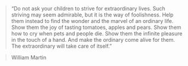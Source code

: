 
> “Do not ask your children
> to strive for extraordinary lives.
> Such striving may seem admirable,
> but it is the way of foolishness.
> Help them instead to find the wonder
> and the marvel of an ordinary life.
> Show them the joy of tasting
> tomatoes, apples and pears.
> Show them how to cry
> when pets and people die.
> Show them the infinite pleasure
> in the touch of a hand.
> And make the ordinary come alive for them.
> The extraordinary will take care of itself.”

> William Martin

